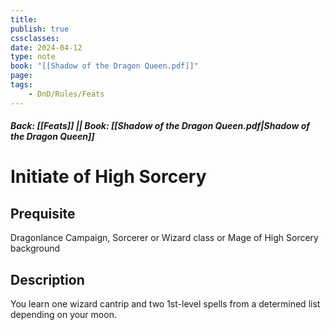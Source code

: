 ```yaml
---
title:
publish: true
cssclasses:
date: 2024-04-12
type: note
book: "[[Shadow of the Dragon Queen.pdf]]"
page: 
tags:
    - DnD/Rules/Feats
---
```


##### Back: [[Feats]] || Book: [[Shadow of the Dragon Queen.pdf|Shadow of the Dragon Queen]]

# Initiate of High Sorcery


## Prequisite 
Dragonlance Campaign, Sorcerer or Wizard class or Mage of High Sorcery background

## Description
You learn one wizard cantrip and two 1st-level spells from a determined list depending on your moon.